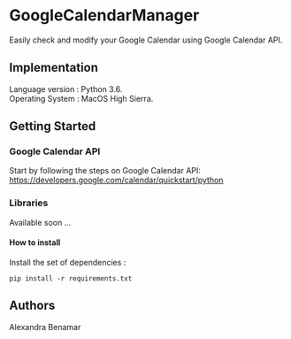 # GoogleCalendarManager
Easily check and modify your Google Calendar using Google Calendar API. 

## Implementation

Language version : Python 3.6. <br />
Operating System : MacOS High Sierra.

## Getting Started

### Google Calendar API

Start by following the steps on Google Calendar API: <br />
  https://developers.google.com/calendar/quickstart/python

### Libraries

Available soon ...

#### How to install

Install the set of dependencies : <br />
```
pip install -r requirements.txt
```

## Authors

Alexandra Benamar
